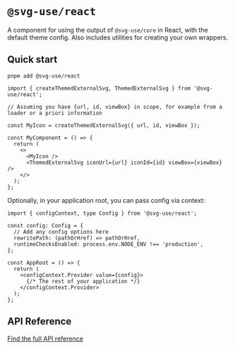 # `@svg-use/react`

A component for using the output of `@svg-use/core` in React, with the default
theme config. Also includes utilities for creating your own wrappers.

## Quick start

```shell
pnpm add @svg-use/react
```

```tsx
import { createThemedExternalSvg, ThemedExternalSvg } from '@svg-use/react';

// Assuming you have {url, id, viewBox} in scope, for example from a loader or a priori information

const MyIcon = createThemedExternalSvg({ url, id, viewBox });

const MyComponent = () => {
  return (
    <>
      <MyIcon />
      <ThemedExternalSvg iconUrl={url} iconId={id} viewBox={viewBox} />
    </>
  );
};
```

Optionally, in your application root, you can pass config via context:

```tsx
import { configContext, type Config } from '@svg-use/react';

const config: Config = {
  // Add any config options here
  rewritePath: (pathOrHref) => pathOrHref,
  runtimeChecksEnabled: process.env.NODE_ENV !== 'production',
};

const AppRoot = () => {
  return (
    <configContext.Provider value={config}>
      {/* The rest of your application */}
    </configContext.Provider>
  );
};
```

## API Reference

[Find the full API reference](./api-docs/README.md)

